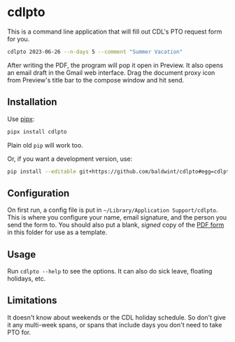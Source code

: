 # cdlpto

This is a command line application that will fill out CDL's PTO request form for you.

```bash
cdlpto 2023-06-26 --n-days 5 --comment "Summer Vacation"
```

After writing the PDF, the program will pop it open in Preview. It also opens an email draft in the Gmail web interface. Drag the document proxy icon from Preview's title bar to the compose window and hit send.

## Installation

Use [pipx](https://pypa.github.io/pipx/):

```bash
pipx install cdlpto
```

Plain old `pip` will work too.

Or, if you want a development version, use:

```bash
pip install --editable git+https://github.com/baldwint/cdlpto#egg=cdlpto
```

## Configuration

On first run, a config file is put in `~/Library/Application Support/cdlpto`. This is where you configure your name, email signature, and the person you send the form to. You should also put a blank, *signed* copy of the [PDF form](https://drive.google.com/file/d/1FtK2zw4tXpKm31RZnl6Tmjk4VkCMO8uT/view?usp=sharing) in this folder for use as a template.

## Usage

Run `cdlpto --help` to see the options. It can also do sick leave, floating holidays, etc.

## Limitations

It doesn't know about weekends or the CDL holiday schedule. So don't give it any multi-week spans, or spans that include days you don't need to take PTO for.
